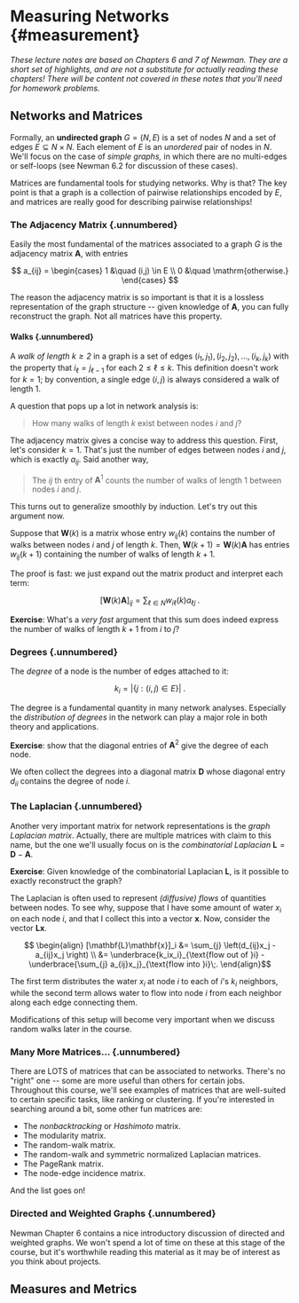 # Measuring Networks {#measurement}

*These lecture notes are based on Chapters 6 and 7 of Newman. They are a short set of highlights, and are not a substitute for actually reading these chapters! There will be content not covered in these notes that you'll need for homework problems.* 

## Networks and Matrices

Formally, an **undirected graph** $G = (N, E)$ is a set of nodes $N$ and a set of edges $E\subseteq N\times N$. Each element of $E$ is an *unordered* pair of nodes in $N$. We'll focus on the case of *simple graphs,* in which there are no multi-edges or self-loops (see Newman 6.2 for discussion of these cases).  

Matrices are fundamental tools for studying networks. Why is that? The key point is that a graph is a collection of pairwise relationships encoded by $E$, and matrices are really good for describing pairwise relationships! 

### The Adjacency Matrix {.unnumbered}

Easily the most fundamental of the matrices associated to a graph $G$ is the adjacency matrix $\mathbf{A}$, with entries

$$
a_{ij} =
\begin{cases}
    1 &\quad (i,j) \in E \\ 
    0 &\quad \mathrm{otherwise.}
\end{cases}
$$

The reason the adjacency matrix is so important is that it is a lossless representation of the graph structure -- given knowledge of $\mathbf{A}$, you can fully reconstruct the graph. Not all matrices have this property. 

#### Walks {.unnumbered}

A *walk of length $k \geq 2$* in a graph is a set of edges $(i_1,j_1), (i_2,j_2), \ldots, (i_k,j_k)$ with the property that $i_\ell = j_{\ell-1}$ for each $2 \leq \ell \leq k$. This definition doesn't work for $k = 1$; by convention, a single edge $(i,j)$ is always considered a walk of length 1. 

A question that pops up a lot in network analysis is: 

> How many walks of length $k$ exist between nodes $i$ and $j$? 

The adjacency matrix gives a concise way to address this question. First, let's consider $k = 1$. That's just the number of edges between nodes $i$ and $j$, which is exactly $a_{ij}$. Said another way, 

> The $ij$ th entry of $\mathbf{A}^1$ counts the number of walks of length $1$ between nodes $i$ and $j$. 

This turns out to generalize smoothly by induction. Let's try out this argument now. 

Suppose that $\mathbf{W}(k)$ is a matrix whose entry $w_{ij}(k)$ contains the number of walks between nodes $i$ and $j$ of length $k$. Then, $\mathbf{W}(k+1) = \mathbf{W}(k)\mathbf{A}$ has entries $w_{ij}(k+1)$ containing the number of walks of length $k+1$. 

The proof is fast: we just expand out the matrix product and interpret each term: 

$$ [\mathbf{W}(k)\mathbf{A}]_{ij} = \sum_{\ell \in N}w_{i\ell}(k)a_{\ell j}\;. \tag{cf. Newman's eq. 6.22}$$

**Exercise**: What's a *very fast* argument that this sum does indeed express the number of walks of length $k+1$ from $i$ to $j$? 

### Degrees {.unnumbered}

The *degree* of a node is the number of edges attached to it: 

$$k_i = \left|\left\{j:(i,j) \in E\right\}\right|\;.$$

The degree is a fundamental quantity in many network analyses. Especially the *distribution of degrees* in the network can play a major role in both theory and applications. 

**Exercise**: show that the diagonal entries of $\mathbf{A}^2$ give the degree of each node. 

We often collect the degrees into a diagonal matrix $\mathbf{D}$ whose diagonal entry $d_{ii}$ contains the degree of node $i$. 

### The Laplacian {.unnumbered}

Another very important matrix for network representations is the *graph Laplacian matrix*. Actually, there are multiple matrices with claim to this name, but the one we'll usually focus on is the *combinatorial Laplacian* $\mathbf{L} = \mathbf{D} - \mathbf{A}$. 

**Exercise**: Given knowledge of the combinatorial Laplacian $\mathbf{L}$, is it possible to exactly reconstruct the graph?

The Laplacian is often used to represent *(diffusive) flows* of quantities between nodes. To see why, suppose that I have some amount of water $x_i$ on each node $i$, and that I collect this into a vector $\mathbf{x}$. Now, consider the vector $\mathbf{L}\mathbf{x}$. 

$$
\begin{align}
[\mathbf{L}\mathbf{x}]_i &= \sum_{j} \left(d_{ij}x_j - a_{ij}x_j \right) \\ 
&= \underbrace{k_ix_i}_{\text{flow out of }i} - \underbrace{\sum_{j} a_{ij}x_j}_{\text{flow into }i}\;.
\end{align}$$

The first term distributes the water $x_i$ at node $i$ to each of $i$'s $k_i$ neighbors, while the second term allows water to flow into node $i$ from each neighbor along each edge connecting them.

Modifications of this setup will become very important when we discuss random walks later in the course. 


### Many More Matrices... {.unnumbered}

There are LOTS of matrices that can be associated to networks. There's no "right" one -- some are more useful than others for certain jobs. Throughout this course, we'll see examples of matrices that are well-suited to certain specific tasks, like ranking or clustering. If you're interested in searching around a bit, some other fun matrices are: 

- The *nonbacktracking* or *Hashimoto* matrix. 
- The modularity matrix. 
- The random-walk matrix. 
- The random-walk and symmetric normalized Laplacian matrices. 
- The PageRank matrix. 
- The node-edge incidence matrix.

And the list goes on! 

### Directed and Weighted Graphs {.unnumbered}

Newman Chapter 6 contains a nice introductory discussion of directed and weighted graphs. We won't spend a lot of time on these at this stage of the course, but it's worthwhile reading this material as it may be of interest as you think about projects. 

## Measures and Metrics

